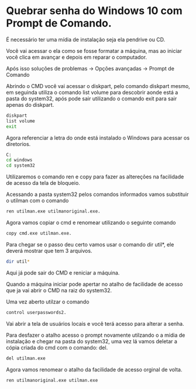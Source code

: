 # Quebrar senha do Windows 10 com Prompt de Comando.

É necessário ter uma mídia de instalação seja ela pendrive ou CD.

Você vai acessar o ela como se fosse formatar a máquina, mas ao iniciar você clica em avançar e depois em reparar o computador.

Após isso soluções de problemas -> Opções avançadas -> Prompt de Comando

Abrindo o CMD você vai acessar o diskpart, pelo comando diskpart mesmo, em seguinda utiliza o comando list volume para descobrir aonde está a pasta do system32,
após pode sair utilizando o comando exit para sair apenas do diskpart.

~~~bash
diskpart
list volume
exit
~~~

Agora referenciar a letra do onde está instalado o Windows para acessar os diretorios. 

~~~bash
C:
cd windows
cd system32
~~~

Utilizaremos o comando ren e copy para fazer as altereções na facilidade de acesso da tela de bloqueio.

Acessando a pasta system32 pelos comandos informados vamos substituir o utilman com o comando 

~~~bash
ren utilman.exe utilmanoriginal.exe. 
~~~

Agora vamos copiar o cmd e renomear utilizando o seguinte comando

~~~~bash
copy cmd.exe utilman.exe.
~~~~

Para chegar se o passo deu certo vamos usar o comando dir util*, ele deverá mostrar que tem 3 arquivos.

~~~bash
dir util*
~~~

Aqui já pode sair do CMD e reniciar a máquina.

Quando a máquina iniciar pode apertar no atalho de facilidade de acesso que ja vai abrir o CMD na raiz do system32.

Uma vez aberto utilzar o comando

~~~bash
control userpasswords2.
~~~

Vai abrir a tela de usuários locais e você terá acesso para alterar a senha.

Para desfazer o atalho acesso o prompt novamente utilzando o a midia de instalação e chegar na pasta do system32, uma vez lá vamos deletar a cópia criada do cmd com o comando: del.

~~~bash
del utilman.exe
~~~

Agora vamos renomear o atalho da facilidade de acesso orginal de volta.

~~~bash
ren utilmanoriginal.exe utilman.exe
~~~
